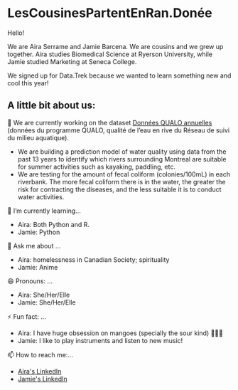 # LesCousinesPartentEnRan.Donée

Hello!

We are Aira Serrame and Jamie Barcena. We are cousins and we grew up together. 
Aira studies Biomedical Science at Ryerson University, while Jamie studied Marketing at Seneca College.

We signed up for Data.Trek because we wanted to learn something new and cool this year!

## A little bit about us:

🔭 We are currently working on the dataset [Données QUALO annuelles](https://www.donneesquebec.ca/recherche/dataset/vmtl-rsma-qualite-de-l-eau-en-rive-qualo) (données du programme QUALO, qualité de l’eau en rive du Réseau de suivi du milieu aquatique). 
  * We are building a prediction model of water quality using data from the past 13 years to identify which rivers surrounding Montreal are suitable for summer activities such as kayaking, paddling, etc.
  * We are testing for the amount of fecal coliform (colonies/100mL) in each riverbank. The more fecal coliform there is in the water, the greater the risk for contracting the diseases, and the less suitable it is to conduct water activities.

🌱 I’m currently learning...
* Aira: Both Python and R.
* Jamie: Python

💬 Ask me about ...
* Aira: homelessness in Canadian Society; spirituality
* Jamie: Anime

😄 Pronouns: ...
* Aira: She/Her/Elle
* Jamie: She/Her/Elle

⚡ Fun fact: ...
* Aira: I have huge obsession on mangoes (specially the sour kind) 🥭🥭🥭
* Jamie: I like to play instruments and listen to new music!


📫 How to reach me:...
* [Aira's LinkedIn](https://www.linkedin.com/in/airaserrame/)
* [Jamie's LinkedIn](https://www.linkedin.com/in/jamie-barcena-b43100194/)
